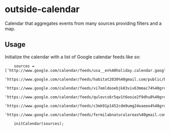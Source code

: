 outside-calendar
================

Calendar that aggregates events from many sources providing filters and a map.

## Usage

Initialize the calendar with a list of Google calendar feeds like so:

		sources = ['http://www.google.com/calendar/feeds/usa__en%40holiday.calendar.google.com/public/basic',
			 'https://www.google.com/calendar/feeds/habitat2030%40gmail.com/public/basic',
			 'https://www.google.com/calendar/feeds/vi7emldooebjk83viv63mmac74%40group.calendar.google.com/public/basic',
			 'https://www.google.com/calendar/feeds/qulevcs6r5qv1t6ooie2f9dhu8%40group.calendar.google.com/public/basic',
			 'https://www.google.com/calendar/feeds/c3mk91p1452cdm9umg24oaeeo4%40group.calendar.google.com/public/basic',
			 'https://www.google.com/calendar/feeds/fermilabnaturalareas%40gmail.com/public/basic'];

		initCalendar(sources);
